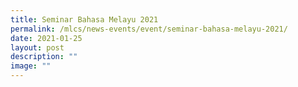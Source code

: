```yaml
---
title: Seminar Bahasa Melayu 2021
permalink: /mlcs/news-events/event/seminar-bahasa-melayu-2021/
date: 2021-01-25
layout: post
description: ""
image: ""
---
```

